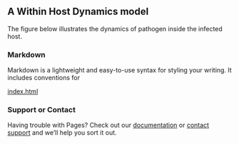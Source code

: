 ## A Within Host Dynamics model


The figure below illustrates the dynamics of pathogen inside the infected host.

### Markdown

Markdown is a lightweight and easy-to-use syntax for styling your writing. It includes conventions for


[index.html](3Dfigure.html) 


### Support or Contact

Having trouble with Pages? Check out our [documentation](https://docs.github.com/categories/github-pages-basics/) or [contact support](https://github.com/contact) and we’ll help you sort it out.
